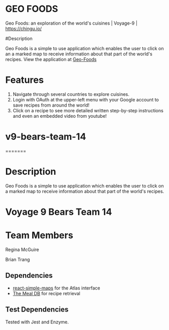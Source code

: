 
# GEO FOODS

Geo Foods: an exploration of the world's cuisines | Voyage-9 | https://chingu.io/


#Description

Geo Foods is a simple to use application which enables the user to click on an a marked map to receive information about that part of the world's recipes. View the application at <a href="https://www.geofoods.world">Geo-Foods</a> 


<h1>Features</h1>


1. Navigate through several countries to explore cuisines.
2. Login with OAuth at the upper-left menu with your Google account to save recipes from around the world!
3. Click on a recipe to see more detailed written step-by-step instructions and even an embedded video from youtube!

# v9-bears-team-14
=======
# Description

Geo Foods is a simple to use application which enables the user to click on a marked map to receive information about that part of the world's recipes.

# Voyage 9 Bears Team 14


# Team Members

Regina McGuire 

Brian Trang

<h2> Dependencies </h2>
<ul>
  <li><a href="https://www.react-simple-maps.io/">react-simple-maps</a> for the Atlas interface</li>
  <li> <a href="https://www.themealdb.com">The Meal DB</a> for recipe retrieval</li>
</ul>
<h2> Test Dependencies </h2>

Tested with Jest and Enzyme.
